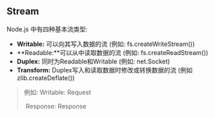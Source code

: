 ## Stream

Node.js 中有四种基本流类型: 

-  **Writable:** 可以向其写入数据的流 (例如: fs.createWriteStream())
- **Readable:**可以从中读取数据的流 (例如: fs.createReadStream())
- **Duplex:** 同时为Readable和Writable (例如: net.Socket)
- **Transform:** Duplex写入和读取数据时修改或转换数据的流 (例如 zlib.createDeflate())



> 例如: Writable: Request 
>
> ​		Response: Response